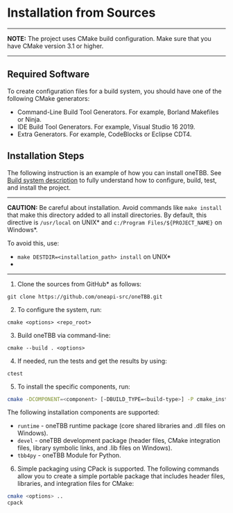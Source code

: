 # Installation from Sources

---
**NOTE:** The project uses CMake build configuration. Make sure that you have CMake version 3.1 or higher.

---


## Required Software
To create configuration files for a build system, you should have one of the following CMake generators:
* Command-Line Build Tool Generators. For example, Borland Makefiles or Ninja.
* IDE Build Tool Generators. For example, Visual Studio 16 2019.
* Extra Generators. For example, CodeBlocks or Eclipse CDT4.


## Installation Steps

The following instruction is an example of how you can install oneTBB. 
See [Build system description](cmake/README.md) to fully understand how to configure, build, test, and install the project. 

---
**CAUTION:** Be careful about installation. Avoid commands like `make install` that make this directory added to all install directories.
By default, this directive is `/usr/local` on UNIX* and `c:/Program Files/${PROJECT_NAME}` on Windows*.

To avoid this, use:
* `make DESTDIR=<installation_path> install` on UNIX*
* 

---


1. Clone the sources from GitHub\* as follows:
```
git clone https://github.com/oneapi-src/oneTBB.git
```

2. To configure the system, run:
```
cmake <options> <repo_root>
```

3. Build oneTBB via command-line:
```
cmake --build . <options>
```

4. If needed, run the tests and get the results by using: 

```ctest```

5. To install the specific components, run:

```bash
cmake -DCOMPONENT=<component> [-DBUILD_TYPE=<build-type>] -P cmake_install.cmake
```

The following installation components are supported:

* `runtime` - oneTBB runtime package (core shared libraries and .dll files on Windows).
* `devel` - oneTBB development package (header files, CMake integration files, library symbolic links, and .lib files on Windows).
* `tbb4py` - oneTBB Module for Python.

6. Simple packaging using CPack is supported.
The following commands allow you to create a simple portable package that includes header files, libraries, and integration files for CMake:

```bash
cmake <options> ..
cpack
```

